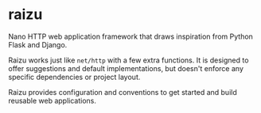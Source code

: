 # raizu

Nano HTTP web application framework that draws inspiration from Python Flask and Django.

Raizu works just like `net/http` with a few extra functions. It is designed to offer suggestions and default implementations, but doesn't enforce any specific dependencies or project layout.

Raizu provides configuration and conventions to get started and build reusable web applications. 

